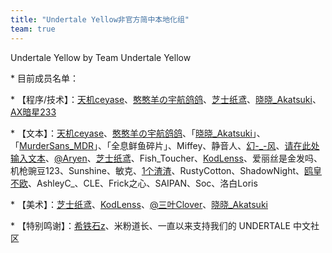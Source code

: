 ```yaml
---
title: "Undertale Yellow非官方简中本地化组"
team: true
---
```


Undertale Yellow by Team Undertale Yellow

\* 目前成员名单：

\* 【程序/技术】：[天机ceyase](https://space.bilibili.com/512943967)、[憨憨羊の宇航鸽鸽](https://space.bilibili.com/252906762)、[芝士纸鸢](https://space.bilibili.com/440126325)、[晓晓_Akatsuki](https://space.bilibili.com/666697564)、[AX暗星233](https://space.bilibili.com/443074427)

\* 【文本】：[天机ceyase](https://space.bilibili.com/512943967)、[憨憨羊の宇航鸽鸽](https://space.bilibili.com/252906762)、「[晓晓_Akatsuki](https://space.bilibili.com/666697564)」、「[MurderSans_MDR](https://space.bilibili.com/492674926)」、「全息鲜鱼碎片」、Miffey、静音人、[幻-_-风](https://space.bilibili.com/480949576)、[请在此处输入文本](https://space.bilibili.com/690124338)、[@Aryen](https://space.bilibili.com/616770040)、[芝士纸鸢](https://space.bilibili.com/440126325)、Fish_Toucher、[KodLenss](https://space.bilibili.com/40748676)、爱丽丝是金发吗、机枪豌豆123、Sunshine、敏克、[1个渣渣](https://space.bilibili.com/25245703)、RustyCotton、ShadowNight、[鸥皇不欧](https://space.bilibili.com/277750632)、AshleyC_、CLE、Frick之心、SAIPAN、Soc、洛白Loris

\* 【美术】：[芝士纸鸢](https://space.bilibili.com/440126325)、[KodLenss](https://space.bilibili.com/40748676)、[@三叶Clover](https://space.bilibili.com/694165479)、[晓晓_Akatsuki](https://space.bilibili.com/666697564)

\* 【特别鸣谢】：[希铁石z](https://space.bilibili.com/470552417/)、米粉道长、一直以来支持我们的 UNDERTALE 中文社区